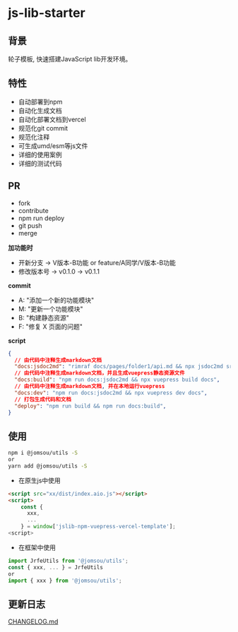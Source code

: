 # js-lib-starter

## 背景
轮子模板, 快速搭建JavaScript lib开发环境。

## 特性

- 自动部署到npm
- 自动化生成文档
- 自动化部署文档到vercel
- 规范化git commit
- 规范化注释
- 可生成umd/esm等js文件
- 详细的使用案例
- 详细的测试代码

## PR

- fork
- contribute
- npm run deploy
- git push
- merge

**加功能时**
- 开新分支 -> V版本-B功能 or feature/A同学/V版本-B功能
- 修改版本号 -> v0.1.0 -> v0.1.1

**commit**
- A: "添加一个新的功能模块"
- M: "更新一个功能模块"
- B: "构建静态资源"
- F: "修复 X 页面的问题"

**script**
```json
{
  // 由代码中注释生成markdown文档
  "docs:jsdoc2md": "rimraf docs/pages/folder1/api.md && npx jsdoc2md src/* >> docs/pages/folder1/api.md", 
  // 由代码中注释生成markdown文档，并且生成vuepress静态资源文件
  "docs:build": "npm run docs:jsdoc2md && npx vuepress build docs",
  // 由代码中注释生成markdown文档, 并在本地运行vuepress 
  "docs:dev": "npm run docs:jsdoc2md && npx vuepress dev docs", 
  // 打包生成代码和文档
  "deploy": "npm run build && npm run docs:build", 
}
```

## 使用

```bash
npm i @jomsou/utils -S
or
yarn add @jomsou/utils -S
```

- 在原生js中使用

```html
<script src="xx/dist/index.aio.js"></script>
<script>
    const { 
      xxx,
      ...
    } = window['jslib-npm-vuepress-vercel-template'];
<script>
```

- 在框架中使用

```js
import JrfeUtils from '@jomsou/utils';
const { xxx, ... } = JrfeUtils
or 
import { xxx } from '@jomsou/utils';
```

## 更新日志
[CHANGELOG.md](./docs/pages/folder1/CHANGELOG.md)
